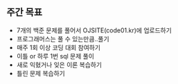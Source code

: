 ## 주간 목표
- 7개의 백준 문제를 풀어서 OJSITE(code01.kr)에 업로드하기
- 프로그래머스는 풀 수 있는만큼..풀기
- 매주 1회 이상 코딩 대회 참여하기 
- 이틀 or 하루 1번 sql 문제 풀이
- 새로 익혔거나 잊은 이론 복습하기
- 틀린 문제 복습하기
